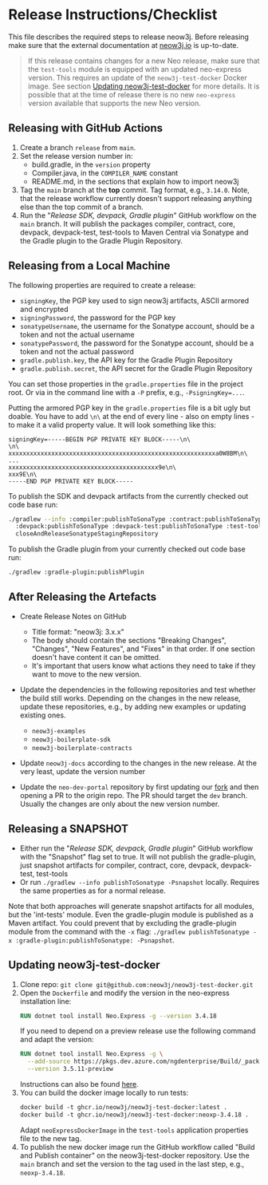 # Release Instructions/Checklist

This file describes the required steps to release neow3j. Before releasing make sure that the external documentation
at [neow3j.io](https://neow3j.io) is up-to-date.

> If this release contains changes for a new Neo release, make sure that the `test-tools` module is equipped 
> with an updated neo-express version. This requires an update of the `neow3j-test-docker` Docker image. 
> See section [Updating neow3j-test-docker](#updating-neow3j-test-docker) for more details. It is possible that 
> at the time of release there is no new `neo-express` version available that supports the new Neo version. 


## Releasing with GitHub Actions

1. Create a branch `release` from `main`.
2. Set the release version number in:
   - build.gradle, in the `version` property
   - Compiler.java, in the `COMPILER_NAME` constant
   - README.md, in the sections that explain how to import neow3j
3. Tag the `main` branch at the **top** commit. Tag format, e.g., `3.14.0`. Note, that the release workflow currently 
   doesn't support releasing anything else than the top commit of a branch.
4. Run the "_Release SDK, devpack, Gradle plugin_" GitHub workflow on the `main` branch. It will publish the packages
   compiler, contract, core, devpack, devpack-test, test-tools to Maven Central via Sonatype and the Gradle plugin to
   the Gradle Plugin Repository.


## Releasing from a Local Machine

The following properties are required to create a release:
- `signingKey`, the PGP key used to sign neow3j artifacts, ASCII armored and encrypted
- `signingPassword`, the password for the PGP key
- `sonatypeUsername`, the username for the Sonatype account, should be a token and not the actual username
- `sonatypePassword`, the password for the Sonatype account, should be a token and not the actual password 
- `gradle.publish.key`, the API key for the Gradle Plugin Repository
- `gradle.publish.secret`, the API secret for the Gradle Plugin Repository

You can set those properties in the `gradle.properties` file in the project root. Or via in the command line with a 
`-P` prefix, e.g., `-PsigningKey=...`.

Putting the armored PGP key in the `gradle.properties` file is a bit ugly but doable. You have to add `\n\` at the 
end of every line - also on empty lines - to make it a valid property value. It will look something like this:
```
signingKey=-----BEGIN PGP PRIVATE KEY BLOCK-----\n\
\n\
xxxxxxxxxxxxxxxxxxxxxxxxxxxxxxxxxxxxxxxxxxxxxxxxxxxxxxxxxxa0W8BM\n\
...
xxxxxxxxxxxxxxxxxxxxxxxxxxxxxxxxxxxxxxxxxx9e\n\
xxx9E\n\
-----END PGP PRIVATE KEY BLOCK-----

```

To publish the SDK and devpack artifacts from the currently checked out code base run:
```bash
./gradlew --info :compiler:publishToSonaType :contract:publishToSonaType :core:publishToSonaType \
  :devpack:publishToSonaType :devpack-test:publishToSonaType :test-tools:publishToSonaType \
  closeAndReleaseSonatypeStagingRepository
```

To publish the Gradle plugin from your currently checked out code base run:
```bash
./gradlew :gradle-plugin:publishPlugin 
```


## After Releasing the Artefacts

- Create Release Notes on GitHub
   - Title format: "neow3j: 3.x.x"
   - The body should contain the sections "Breaking Changes", "Changes", "New Features", and "Fixes" in that order. If
     one section doesn't have content it can be omitted.
   - It's important that users know what actions they need to take if they want to move to the new version.
 
- Update the dependencies in the following repositories and test whether the build still works. Depending on the 
  changes in the new release, update these repositories, e.g., by adding new examples or updating existing ones.
   - `neow3j-examples`
   - `neow3j-boilerplate-sdk`
   - `neow3j-boilerplate-contracts`

- Update `neow3j-docs` according to the changes in the new release. At the very least, update the version number 

- Update the `neo-dev-portal` repository by first updating our [fork](https://github.com/AxLabs/neo-dev-portal) and then
  opening a PR to the origin repo. The PR should target the `dev` branch. Usually the changes are only about the new
  version number.


## Releasing a SNAPSHOT

- Either run the "_Release SDK, devpack, Gradle plugin_" GitHub workflow with the "Snapshot" flag set to true. It 
  will not publish the gradle-plugin, just snapshot artifacts for compiler, contract, core, devpack, devpack-test,
  test-tools 
- Or run `./gradlew --info publishToSonatype -Psnapshot` locally. Requires the same properties as for a normal release.

Note that both approaches will generate snapshot artifacts for all modules, but the 'int-tests' module. Even the 
gradle-plugin module is published as a Maven artifact. You could prevent that by excluding the gradle-plugin module 
from the command with the `-x` flag: `./gradlew publishToSonatype -x :gradle-plugin:publishToSonatype: -Psnapshot`.
 

## Updating neow3j-test-docker

1. Clone repo: `git clone git@github.com:neow3j/neow3j-test-docker.git`
2. Open the `Dockerfile` and modify the version in the neo-express installation line:
   ```dockerfile
   RUN dotnet tool install Neo.Express -g --version 3.4.18
   ```
   If you need to depend on a preview release use the following command and adapt the version:
   ```dockerfile
   RUN dotnet tool install Neo.Express -g \
     --add-source https://pkgs.dev.azure.com/ngdenterprise/Build/_packaging/public/nuget/v3/index.json \
     --version 3.5.11-preview
   ```
   Instructions can also be found [here](https://github.com/neo-project/neo-express#installing-preview-releases).
3. You can build the docker image locally to run tests:
   ```dockerfile
   docker build -t ghcr.io/neow3j/neow3j-test-docker:latest .
   docker build -t ghcr.io/neow3j/neow3j-test-docker:neoxp-3.4.18 . 
   ```
   Adapt `neoExpressDockerImage` in the `test-tools` application properties file to the new tag.
4. To publish the new docker image run the GitHub workflow called "Build and Publish container" on the
   neow3j-test-docker repository. Use the `main` branch and set the version to the tag used in the last step, e.g.,
   `neoxp-3.4.18`.
